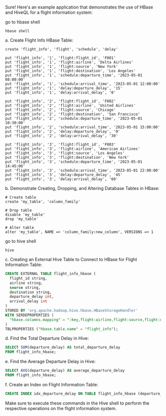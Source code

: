 Sure! Here's an example application that demonstrates the use of HBase and HiveQL for a flight information system:

go to hbase shell

```
hbase shell
```


a. Create Flight Info HBase Table:
```
create 'flight_info', 'flight', 'schedule', 'delay'
```
```
put 'flight_info', '1', 'flight:flight_id', 'F001'
put 'flight_info', '1', 'flight:airline', 'Delta Airlines'
put 'flight_info', '1', 'flight:source', 'New York'
put 'flight_info', '1', 'flight:destination', 'Los Angeles'
put 'flight_info', '1', 'schedule:departure_time', '2023-05-01 08:00:00'
put 'flight_info', '1', 'schedule:arrival_time', '2023-05-01 12:00:00'
put 'flight_info', '1', 'delay:departure_delay', '15'
put 'flight_info', '1', 'delay:arrival_delay', '0'

put 'flight_info', '2', 'flight:flight_id', 'F002'
put 'flight_info', '2', 'flight:airline', 'United Airlines'
put 'flight_info', '2', 'flight:source', 'Chicago'
put 'flight_info', '2', 'flight:destination', 'San Francisco'
put 'flight_info', '2', 'schedule:departure_time', '2023-05-01 10:30:00'
put 'flight_info', '2', 'schedule:arrival_time', '2023-05-01 15:00:00'
put 'flight_info', '2', 'delay:departure_delay', '0'
put 'flight_info', '2', 'delay:arrival_delay', '30'

put 'flight_info', '3', 'flight:flight_id', 'F003'
put 'flight_info', '3', 'flight:airline', 'American Airlines'
put 'flight_info', '3', 'flight:source', 'Los Angeles'
put 'flight_info', '3', 'flight:destination', 'New York'
put 'flight_info', '3', 'schedule:departure_time', '2023-05-01 14:45:00'
put 'flight_info', '3', 'schedule:arrival_time', '2023-05-01 22:00:00'
put 'flight_info', '3', 'delay:departure_delay', '45'
put 'flight_info', '3', 'delay:arrival_delay', '60'
```


b. Demonstrate Creating, Dropping, and Altering Database Tables in HBase:
```
# Create table
create 'my_table', 'column_family'

# Drop table
disable 'my_table'
drop 'my_table'

# Alter table
alter 'my_table', NAME => 'column_family:new_column', VERSIONS => 1
```

go to hive shell
```
hive
```


c. Creating an External Hive Table to Connect to HBase for Flight Information Table:
```sql
CREATE EXTERNAL TABLE flight_info_hbase (
  flight_id string,
  airline string,
  source string,
  destination string,
  departure_delay int,
  arrival_delay int
)
STORED BY 'org.apache.hadoop.hive.hbase.HBaseStorageHandler'
WITH SERDEPROPERTIES (
  "hbase.columns.mapping" = ":key,flight:airline,flight:source,flight:destination,delay:departure_delay,delay:arrival_delay"
)
TBLPROPERTIES ("hbase.table.name" = "flight_info");
```

d. Find the Total Departure Delay in Hive:
```sql
SELECT SUM(departure_delay) AS total_departure_delay
FROM flight_info_hbase;
```

e. Find the Average Departure Delay in Hive:
```sql
SELECT AVG(departure_delay) AS average_departure_delay
FROM flight_info_hbase;
```

f. Create an Index on Flight Information Table:
```sql
CREATE INDEX idx_departure_delay ON TABLE flight_info_hbase (departure_delay) AS 'org.apache.hadoop.hive.ql.index.compact.CompactIndexHandler';
```

Make sure to execute these commands in the Hive shell to perform the respective operations on the flight information system.
